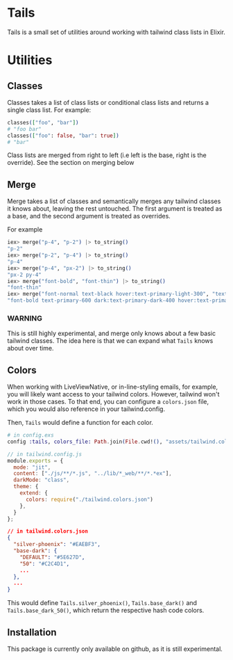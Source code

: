 # Tails

Tails is a small set of utilities around working with tailwind class lists in Elixir. 

# Utilities

## Classes

Classes takes a list of class lists or conditional class lists and returns a single class list. For example:

```elixir
classes(["foo", "bar"])
# "foo bar"
classes(["foo": false, "bar": true])
# "bar"
```

Class lists are merged from right to left (i.e left is the base, right is the override). See the section on merging below

## Merge

Merge takes a list of classes and semantically merges any tailwind classes it knows about, leaving the rest untouched. The first argument is treated as a base, and the second argument is treated as overrides.

For example
```elixir
iex> merge("p-4", "p-2") |> to_string()
"p-2"
iex> merge("p-2", "p-4") |> to_string()
"p-4"
iex> merge("p-4", "px-2") |> to_string()
"px-2 py-4"
iex> merge("font-bold", "font-thin") |> to_string()
"font-thin"
iex> merge("font-normal text-black hover:text-primary-light-300", "text-primary-600 dark:text-primary-dark-400 font-bold") |> to_string()
"font-bold text-primary-600 dark:text-primary-dark-400 hover:text-primary-light-300"
```

### WARNING

This is still highly experimental, and merge only knows about a few basic tailwind classes. The idea here is that we can expand what `Tails` knows about over time.

## Colors

When working with LiveViewNative, or in-line-styling emails, for example, you will likely want access to your tailwind colors. However, tailwind won't work in those cases. To that end, you can configure a `colors.json` file, which you would also reference in your tailwind.config.

Then, `Tails` would define a function for each color.

```elixir
# in config.exs
config :tails, colors_file: Path.join(File.cwd!(), "assets/tailwind.colors.json")
```

```js
// in tailwind.config.js
module.exports = {
  mode: "jit",
  content: ["./js/**/*.js", "../lib/*_web/**/*.*ex"],
  darkMode: "class",
  theme: {
    extend: {
      colors: require("./tailwind.colors.json")
    },
  }
};
```

```json
// in tailwind.colors.json
{
  "silver-phoenix": "#EAEBF3",
  "base-dark": {
    "DEFAULT": "#5E627D",
    "50": "#C2C4D1",
    ...
  },
  ...
}
```

This would define `Tails.silver_phoenix()`, `Tails.base_dark()` and `Tails.base_dark_50()`, which return the respective hash code colors.


## Installation

This package is currently only available on github, as it is still experimental. 
